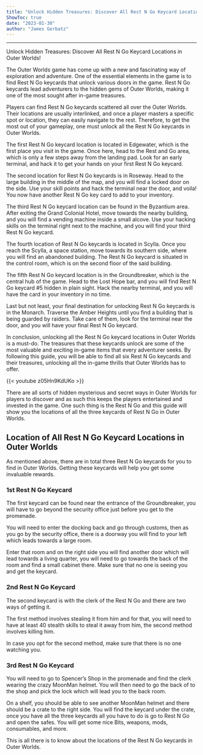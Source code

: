```yaml
---
title: "Unlock Hidden Treasures: Discover All Rest N Go Keycard Locations in Outer Worlds!"
ShowToc: true 
date: "2023-01-30"
author: "James Gerbatz"
---
```

*****
Unlock Hidden Treasures: Discover All Rest N Go Keycard Locations in Outer Worlds!

The Outer Worlds game has come up with a new and fascinating way of exploration and adventure. One of the essential elements in the game is to find Rest N Go keycards that unlock various doors in the game. Rest N Go keycards lead adventurers to the hidden gems of Outer Worlds, making it one of the most sought after in-game treasures.

Players can find Rest N Go keycards scattered all over the Outer Worlds. Their locations are usually interlinked, and once a player masters a specific spot or location, they can easily navigate to the rest. Therefore, to get the most out of your gameplay, one must unlock all the Rest N Go keycards in Outer Worlds.

The first Rest N Go keycard location is located in Edgewater, which is the first place you visit in the game. Once here, head to the Rest and Go area, which is only a few steps away from the landing pad. Look for an early terminal, and hack it to get your hands on your first Rest N Go keycard.

The second location for Rest N Go keycards is in Roseway. Head to the large building in the middle of the map, and you will find a locked door on the side. Use your skill points and hack the terminal near the door, and voila! You now have another Rest N Go key card to add to your inventory.

The third Rest N Go keycard location can be found in the Byzantium area. After exiting the Grand Colonial Hotel, move towards the nearby building, and you will find a vending machine inside a small alcove. Use your hacking skills on the terminal right next to the machine, and you will find your third Rest N Go keycard.

The fourth location of Rest N Go keycards is located in Scylla. Once you reach the Scylla, a space station, move towards its southern side, where you will find an abandoned building. The Rest N Go keycard is situated in the control room, which is on the second floor of the said building.

The fifth Rest N Go keycard location is in the Groundbreaker, which is the central hub of the game. Head to the Lost Hope bar, and you will find Rest N Go keycard #5 hidden in plain sight. Hack the nearby terminal, and you will have the card in your inventory in no time.

Last but not least, your final destination for unlocking Rest N Go keycards is in the Monarch. Traverse the Amber Heights until you find a building that is being guarded by raiders. Take care of them, look for the terminal near the door, and you will have your final Rest N Go keycard.

In conclusion, unlocking all the Rest N Go keycard locations in Outer Worlds is a must-do. The treasures that these keycards unlock are some of the most valuable and exciting in-game items that every adventurer seeks. By following this guide, you will be able to find all six Rest N Go keycards and their treasures, unlocking all the in-game thrills that Outer Worlds has to offer.

{{< youtube z05Hn9KdUKo >}} 



There are all sorts of hidden mysterious and secret ways in Outer Worlds for players to discover and as such this keeps the players entertained and invested in the game. One such thing is the Rest N Go and this guide will show you the locations of all the three keycards of Rest N Go in Outer Worlds.
 
## Location of All Rest N Go Keycard Locations in Outer Worlds
 
As mentioned above, there are in total three Rest N Go keycards for you to find in Outer Worlds. Getting these keycards will help you get some invaluable rewards.
 
### 1st Rest N Go Keycard
 
The first keycard can be found near the entrance of the Groundbreaker, you will have to go beyond the security office just before you get to the promenade.
 
You will need to enter the docking back and go through customs, then as you go by the security office, there is a doorway you will find to your left which leads towards a large room.
 
Enter that room and on the right side you will find another door which will lead towards a living quarter, you will need to go towards the back of the room and find a small cabinet there. Make sure that no one is seeing you and get the keycard.
 
### 2nd Rest N Go Keycard
 
The second keycard is with the clerk of the Rest N Go and there are two ways of getting it.
 
The first method involves stealing it from him and for that, you will need to have at least 40 stealth skills to steal it away from him, the second method involves killing him.
 
In case you opt for the second method, make sure that there is no one watching you.
 
### 3rd Rest N Go Keycard
 
You will need to go to Spencer’s Shop in the promenade and find the clerk wearing the crazy MoonMan helmet. You will then need to go the back of to the shop and pick the lock which will lead you to the back room.
 
On a shelf, you should be able to see another MoonMan helmet and there should be a crate to the right side. You will find the keycard under the crate, once you have all the three keycards all you have to do is go to Rest N Go and open the safes. You will get some nice Bits, weapons, mods, consumables, and more.
 
This is all there is to know about the locations of the Rest N Go keycards in Outer Worlds.



